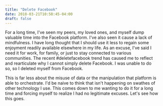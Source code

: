 ```yaml
---
title: "Delete Facebook"
date: 2018-03-21T10:58:45-04:00
draft: false
---
```

For a long time, I've seen my peers, my loved ones, and myself dump valuable time into the Facebook platform.
I've also seen it cause a lack of mindfulness.  I have long thought that I should use it less to regain some
enjoyment readily available elsewhere in my life.  As an excuse, I've said I need it for work, for family, or
just to stay connected to various communities.  The recent #deletefacebook trend has caused me to reflect and
rearticulate why I cannot simply delete Facebook.  I was unable to do so, so I deleted myself from Facebook.

This is far less about the misuse of data or the manipulation that platform is able to orchestrate.  I'd be
naive to think that isn't happening on swathes of other technology I use.  This comes down to me wanting to
do it for a long time and forcing myself to realize I had no legitimate excuses.  Let's see how this goes.

